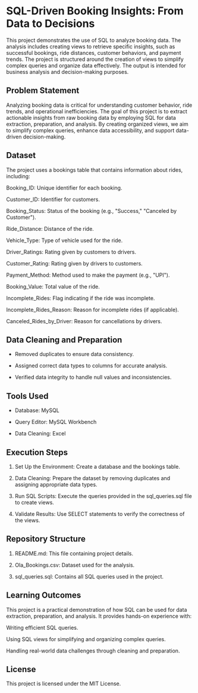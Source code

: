 # SQL-Driven Booking Insights: From Data to Decisions

This project demonstrates the use of SQL to analyze booking data. The analysis includes creating views to retrieve specific insights, such as successful bookings, ride distances, customer behaviors, and payment trends. The project is structured around the creation of views to simplify complex queries and organize data effectively. The output is intended for business analysis and decision-making purposes.

## Problem Statement

Analyzing booking data is critical for understanding customer behavior, ride trends, and operational inefficiencies. The goal of this project is to extract actionable insights from raw booking data by employing SQL for data extraction, preparation, and analysis. By creating organized views, we aim to simplify complex queries, enhance data accessibility, and support data-driven decision-making.
## Dataset

The project uses a bookings table that contains information about rides, including:

Booking_ID: Unique identifier for each booking.

Customer_ID: Identifier for customers.

Booking_Status: Status of the booking (e.g., "Success," "Canceled by Customer").

Ride_Distance: Distance of the ride.

Vehicle_Type: Type of vehicle used for the ride.

Driver_Ratings: Rating given by customers to drivers.

Customer_Rating: Rating given by drivers to customers.

Payment_Method: Method used to make the payment (e.g., "UPI").

Booking_Value: Total value of the ride.

Incomplete_Rides: Flag indicating if the ride was incomplete.

Incomplete_Rides_Reason: Reason for incomplete rides (if applicable).

Canceled_Rides_by_Driver: Reason for cancellations by drivers.
## Data Cleaning and Preparation

* Removed duplicates to ensure data consistency.

* Assigned correct data types to columns for accurate  analysis.

* Verified data integrity to handle null values and    inconsistencies.
## Tools Used
* Database: MySQL

* Query Editor: MySQL Workbench

* Data Cleaning: Excel
## Execution Steps

1. Set Up the Environment: Create a database and the bookings table.

2. Data Cleaning: Prepare the dataset by removing duplicates and assigning appropriate data types.

3. Run SQL Scripts: Execute the queries provided in  the sql_queries.sql file to create views.

4. Validate Results: Use SELECT statements to verify the correctness of the views.
## Repository Structure

1. README.md: This file containing project details.

2. Ola_Bookings.csv: Dataset used for the analysis.

3. sql_queries.sql: Contains all SQL queries used in the project.
## Learning Outcomes

This project is a practical demonstration of how SQL can be used for data extraction, preparation, and analysis. It provides hands-on experience with:

Writing efficient SQL queries.

Using SQL views for simplifying and organizing complex queries.

Handling real-world data challenges through cleaning and preparation.
## License

This project is licensed under the MIT License.

